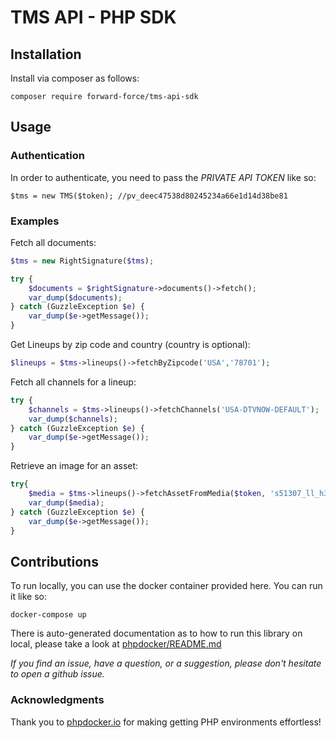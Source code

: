 # TMS API - PHP SDK

## Installation

Install via composer as follows:
```
composer require forward-force/tms-api-sdk
```

## Usage

### Authentication

In order to authenticate, you need to pass the *PRIVATE API TOKEN* like so:

```
$tms = new TMS($token); //pv_deec47538d80245234a66e1d14d38be81
```

### Examples

Fetch all documents:
```php
$tms = new RightSignature($tms);

try {
    $documents = $rightSignature->documents()->fetch();
    var_dump($documents);
} catch (GuzzleException $e) {
    var_dump($e->getMessage());
}
```

Get Lineups by zip code and country (country is optional):

```php
$lineups = $tms->lineups()->fetchByZipcode('USA','78701');
```

Fetch all channels for a lineup:

```php
try {
    $channels = $tms->lineups()->fetchChannels('USA-DTVNOW-DEFAULT');
    var_dump($channels);
} catch (GuzzleException $e) {
    var_dump($e->getMessage());
}

```

Retrieve an image for an asset:
```php
try{
    $media = $tms->lineups()->fetchAssetFromMedia($token, 's51307_ll_h3_aa.png');
    var_dump($media);
} catch (GuzzleException $e) {
    var_dump($e->getMessage());
}

```


## Contributions

To run locally, you can use the docker container provided here. You can run it like so:

```
docker-compose up
```
There is auto-generated documentation as to how to run this library on local, please  take a look at [phpdocker/README.md](phpdocker/README.md)

*If you find an issue, have a question, or a suggestion, please don't hesitate to open a github issue.*

### Acknowledgments

Thank you to [phpdocker.io](https://phpdocker.io) for making getting PHP environments effortless! 
